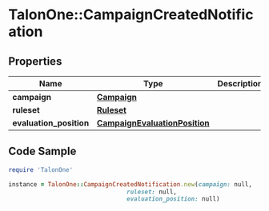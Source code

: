 # TalonOne::CampaignCreatedNotification

## Properties

Name | Type | Description | Notes
------------ | ------------- | ------------- | -------------
**campaign** | [**Campaign**](Campaign.md) |  | 
**ruleset** | [**Ruleset**](Ruleset.md) |  | [optional] 
**evaluation_position** | [**CampaignEvaluationPosition**](CampaignEvaluationPosition.md) |  | 

## Code Sample

```ruby
require 'TalonOne'

instance = TalonOne::CampaignCreatedNotification.new(campaign: null,
                                 ruleset: null,
                                 evaluation_position: null)
```


